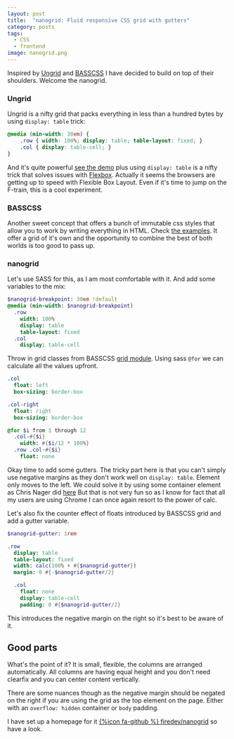 ```yaml
---
layout: post
title:  "nanogrid: Fluid responsive CSS grid with gutters"
category: posts
tags:
  - CSS
  - frontend
image: nanogrid.png
---
```

Inspired by [Ungrid](https://github.com/chrisnager/ungrid/) and [BASSCSS](https://github.com/basscss/basscss/)
I have decided to build on top of their shoulders. Welcome the nanogrid.

### Ungrid
Ungrid is a nifty grid that packs everything in less than a hundred bytes by
using `display: table` trick:
```css
@media (min-width: 30em) {
    .row { width: 100%; display: table; table-layout: fixed; }
    .col { display: table-cell; }
}
```
And it's quite powerful [see the demo](https://github.com/chrisnager/ungrid/) plus
using `display: table` is a nifty trick that solves issues with
[Flexbox](http://caniuse.com/#flexbox).
Actually it seems the browsers are getting up to speed with Flexible Box Layout.
Even if it's time to jump on the F-train, this is a cool experiment.

### BASSCSS
Another sweet concept that offers a bunch of immutable css styles that allow you to
work by writing everything in HTML. Check [the examples](http://www.basscss.com/).
It offer a grid of it's own and the opportunity to combine the best of both worlds
is too good to pass up.

### nanogrid
Let's use SASS for this, as I am most comfortable with it. And add some variables to the mix:

```sass
$nanogrid-breakpoint: 30em !default
@media (min-width: $nanogrid-breakpoint)
  .row
    width: 100%
    display: table
    table-layout: fixed
  .col
    display: table-cell
```

Throw in grid classes from BASSCSS
[grid module](https://github.com/basscss/grid/blob/master/lib/grid.css).
Using sass `@for` we can calculate all the values upfront.
```sass
.col
  float: left
  box-sizing: border-box

.col-right
  float: right
  box-sizing: border-box

@for $i from 1 through 12
  .col-#{$i}
    width: #{$i/12 * 100%}
  .row .col-#{$i}
    float: none
```

Okay time to add some gutters. The tricky part here is that you can't simply use
negative margins as they don't work well on `display: table`. Element only moves to the left.
We could solve it by using some container element as Chris Nager did [here](https://codepen.io/chrisnager/pen/arKBu)  But that is not very fun so as I know for fact that all my users are using Chrome I can
once again resort to the power of calc.

Let's also fix the counter effect of floats introduced by BASSCSS grid and add a gutter variable.

```sass
$nanogrid-gutter: 1rem

.row
  display: table
  table-layout: fixed
  width: calc(100% + #{$nanogrid-gutter})
  margin: 0 #{-$nanogrid-gutter/2}

  .col
    float: none
    display: table-cell
    padding: 0 #{$nanogrid-gutter/2}
```

This introduces the negative margin on the right so it's best to be aware of it.

## Good parts

What's the point of it? It is small, flexible, the columns are arranged automatically.
All columns are having equal height and you don't need clearfix and you can center content vertically.

There are some nuances though as the negative margin should be negated on the right
if you are using the grid as the top element on the page. Either with an `overflow: hidden`
container or `body` padding.

I have set up a homepage for it [{%icon fa-github %} firedev/nanogrid](http://firedev.github.io/nanogrid) so have a look.
